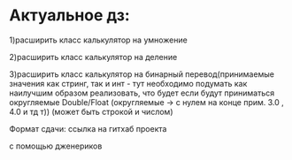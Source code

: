 # Актуальное дз:

1)расширить класс калькулятор на умножение

2)расширить класс калькулятор на деление

3)расширить класс калькулятор на бинарный перевод(принимаемые значения как стринг, так и инт - тут необходимо подумать как наилучшим образом реализовать, что будет если будут приниматься округляемые Double/Float (округляемые -> с нулем на конце прим. 3.0 , 4.0 и тд т))
(может быть строкой и числом)

Формат сдачи: ссылка на гитхаб проекта

с помощью дженериков
